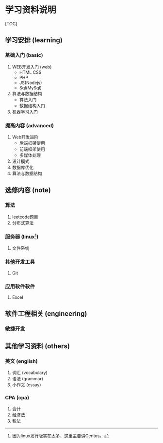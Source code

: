 # 学习资料说明

[TOC]

## 学习安排 (learning)

### 基础入门 (basic)
1. WEB开发入门 (web)
    - HTML CSS
    - PHP
    - JS(Nodejs)
    - Sql(MySql)
2. 算法与数据结构
    - 算法入门
    - 数据结构入门
3. 机器学习入门

### 提高内容 (advanced)

1. Web开发进阶
    - 后端框架使用
    - 前端框架使用
    - 多媒体处理
2. 设计模式
3. 数据库优化
4. 算法与数据结构

## 选修内容 (note)

### 算法
1. leetcode题目
2. 分布式算法

### 服务器 (linux[^1])
1. 文件系统

### 其他开发工具
1. Git

### 应用软件软件
1. Excel

## 软件工程相关 (engineering)

### 敏捷开发

## 其他学习资料 (others)

### 英文 (english)
1. 词汇 (vocabulary)
2. 语法 (grammar)
3. 小作文 (essay)

### CPA (cpa)
1. 会计
2. 经济法
3. 税法

[^1]: 因为linux发行版实在太多，这里主要讲Centos。
